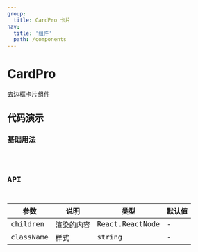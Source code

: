 ```yaml
---
group:
  title: CardPro 卡片
nav:
  title: '组件'
  path: /components
---
```


# CardPro

去边框卡片组件

## 代码演示

### 基础用法

<code src="./demo/index.tsx" />

## API

| 参数      | 说明       | 类型            | 默认值 |
| --------- | ---------- | --------------- | ------ |
| children  | 渲染的内容 | React.ReactNode | -      |
| className | 样式       | string          | -      |
